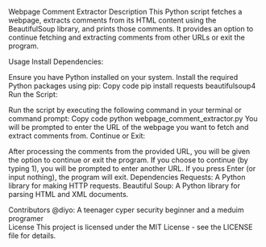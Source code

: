 
Webpage Comment Extractor
Description
This Python script fetches a webpage, extracts comments from its HTML content using the BeautifulSoup library, and prints those comments. It provides an option to continue fetching and extracting comments from other URLs or exit the program.

Usage
Install Dependencies:

Ensure you have Python installed on your system.
Install the required Python packages using pip:
Copy code
pip install requests beautifulsoup4
Run the Script:

Run the script by executing the following command in your terminal or command prompt:
Copy code
python webpage_comment_extractor.py
You will be prompted to enter the URL of the webpage you want to fetch and extract comments from.
Continue or Exit:

After processing the comments from the provided URL, you will be given the option to continue or exit the program.
If you choose to continue (by typing 1), you will be prompted to enter another URL.
If you press Enter (or input nothing), the program will exit.
Dependencies
Requests: A Python library for making HTTP requests.
Beautiful Soup: A Python library for parsing HTML and XML documents.

Contributors
@diyo: A teenager cyper security beginner and a meduim programer  
License
This project is licensed under the MIT License - see the LICENSE file for details.
